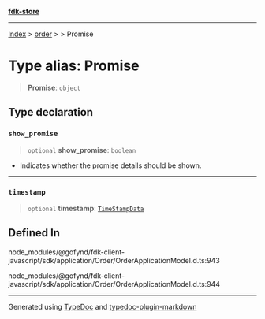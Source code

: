 [**fdk-store**](../../../README.md)
***

[Index](../../../API.md) > [order](../../README.md) > [<internal>](../README.md) > Promise

# Type alias: Promise

> **Promise**: `object`

## Type declaration

### `show_promise`

> `optional` **show\_promise**: `boolean`

- Indicates whether the promise details
should be shown.

***

### `timestamp`

> `optional` **timestamp**: [`TimeStampData`](type-alias.TimeStampData.md)

## Defined In

node\_modules/@gofynd/fdk-client-javascript/sdk/application/Order/OrderApplicationModel.d.ts:943

node\_modules/@gofynd/fdk-client-javascript/sdk/application/Order/OrderApplicationModel.d.ts:944

***
Generated using [TypeDoc](https://typedoc.org/) and [typedoc-plugin-markdown](https://www.npmjs.com/package/typedoc-plugin-markdown)
